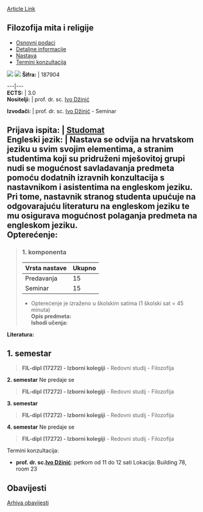 [Article Link](https://www.fhs.hr/predmet/fmr)

## Filozofija mita i religije
  * [Osnovni podaci](https://www.fhs.hr/predmet/fmr#v1id-523741_146116_1_0 "Osnovni podaci")
  * [Detaljne informacije](https://www.fhs.hr/predmet/fmr#v1id-523741_146116_1_1 "Detaljne informacije")
  * [Nastava](https://www.fhs.hr/predmet/fmr#v1id-523741_146116_1_2 "Nastava")
  * [Termini konzultacija](https://www.fhs.hr/predmet/fmr#v1id-523741_146116_1_3 "Termini konzultacija")


[![](https://www.fhs.hr/img/flags/gif/hr.gif)](https://www.fhs.hr/predmet/fmr) [![](https://www.fhs.hr/img/flags/gif/gb.gif)](https://www.fhs.hr/en/course/pomar)
**Šifra:** |  187904  
  
---|---  
**ECTS:** |  3.0   
**Nositelji:** |  prof. dr. sc. [Ivo Džinić](https://www.fhs.hr/djelatnik/ivo.dzinic)   
  
**Izvođači:** |  prof. dr. sc. [Ivo Džinić](https://www.fhs.hr/djelatnik/ivo.dzinic) - Seminar  
  
**Prijava ispita:** |  [Studomat](http://www.isvu.hr/studomat)  
**Engleski jezik:** |  Nastava se odvija na hrvatskom jeziku u svim svojim elementima, a stranim studentima koji su pridruženi mješovitoj grupi nudi se mogućnost savladavanja predmeta pomoću dodatnih izravnih konzultacija s nastavnikom i asistentima na engleskom jeziku. Pri tome, nastavnik stranog studenta upućuje na odgovarajuću literaturu na engleskom jeziku te mu osigurava mogućnost polaganja predmeta na engleskom jeziku.   
**Opterećenje:**  
---  
> ### 1. komponenta
> | Vrsta nastave | Ukupno  
> ---|---  
> Predavanja | 15  
> Seminar | 15  
> * Opterećenje je izraženo u školskim satima (1 školski sat = 45 minuta)   
**Opis predmeta:**  
> **Ishodi učenja:**  

  
**Literatura:**  

  
**1. semestar**  
---  
> **FIL-dipl (17272) - Izborni kolegiji** - Redovni studij - Filozofija  
>   
  
**2. semestar** Ne predaje se  
> **FIL-dipl (17272) - Izborni kolegiji** - Redovni studij - Filozofija  
>   
  
**3. semestar**  
> **FIL-dipl (17272) - Izborni kolegiji** - Redovni studij - Filozofija  
>   
  
**4. semestar** Ne predaje se  
> **FIL-dipl (17272) - Izborni kolegiji** - Redovni studij - Filozofija  
>   
Termini konzultacija: 
  * **prof. dr. sc.[Ivo Džinić](https://www.fhs.hr/djelatnik/ivo.dzinic)**: 
petkom od 11 do 12 sati
Lokacija: Building 78, room 23 


## Obavijesti
[Arhiva obavijesti](https://www.fhs.hr/predmet/fmr?@=215o9#news_114437 "Arhiva obavijesti")
